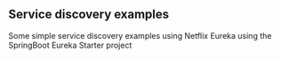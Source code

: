 ## Service discovery examples

Some simple service discovery examples using Netflix Eureka using the SpringBoot Eureka Starter project